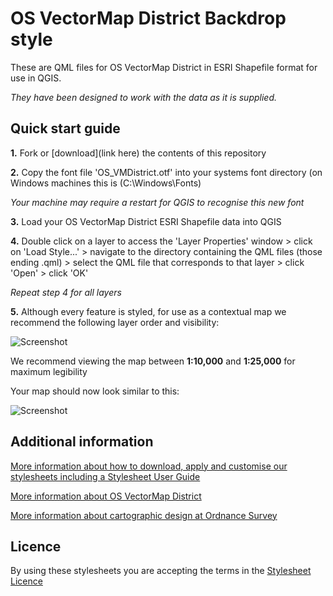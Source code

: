 # OS VectorMap District Backdrop style

These are QML files for OS VectorMap District in ESRI Shapefile format for use in QGIS.

*They have been designed to work with the data as it is supplied.*

## Quick start guide

**1.**  Fork or [download](link here) the contents of this repository

**2.**  Copy the font file 'OS_VMDistrict.otf' into your systems font directory (on Windows machines this is (C:\Windows\Fonts)

*Your machine may require a restart for QGIS to recognise this new font*

**3.**  Load your OS VectorMap District ESRI Shapefile data into QGIS

**4.**  Double click on a layer to access the 'Layer Properties' window > click on 'Load Style...' > navigate to the directory containing the QML files (those ending .qml) > select the QML file that corresponds to that layer > click 'Open' > click 'OK'

*Repeat step 4 for all layers*

**5.**  Although every feature is styled, for use as a contextual map we recommend the following layer order and visibility:

  ![Screenshot](https://github.com/OrdnanceSurvey/OS-VectorMap-District-stylesheets/raw/master/ESRI%20Shapefile%20stylesheets/QGIS%20stylesheets%20(QML)/Backdrop&20style/images/VMD_layer_order.PNG "Recommended layer order for OS VectorMap District")

We recommend viewing the map between **1:10,000** and **1:25,000** for maximum legibility

Your map should now look similar to this: 

  ![Screenshot](https://github.com/OrdnanceSurvey/OS-VectorMap-District-stylesheets/raw/master/ESRI%20Shapefile%20stylesheets/QGIS%20stylesheets%20(QML)/Backdrop&20style/images/VMD_BD_screenshot.PNG "Screenshot of OS VectorMap District at 1:17,500")

## Additional information

[More information about how to download, apply and customise our stylesheets including a Stylesheet User Guide](http://www.ordnancesurvey.co.uk/resources/carto-design/cartographic-stylesheets.html)

[More information about OS VectorMap District](http://www.ordnancesurvey.co.uk/business-and-government/products/vectormap-district.html)

[More information about cartographic design at Ordnance Survey](https://www.ordnancesurvey.co.uk/resources/carto-design/)

## Licence

By using these stylesheets you are accepting the terms in the [Stylesheet Licence](http://www.ordnancesurvey.co.uk/docs/licences/stylesheet-licence-v2.pdf)